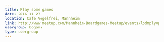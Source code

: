 ```yaml
---
title: Play some games
date: 2016-11-27
location: Cafe Vogelfrei, Mannheim
link: http://www.meetup.com/Mannheim-Boardgames-Meetup/events/lbdmplyvpbkc/
usergroup: bogama
type: usergroup
---
```

